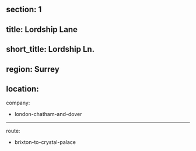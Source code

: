 section: 1
----
title: Lordship Lane
----
short_title: Lordship Ln.
----
region: Surrey
----
location: 
----
company:
- london-chatham-and-dover
----
route:
- brixton-to-crystal-palace
